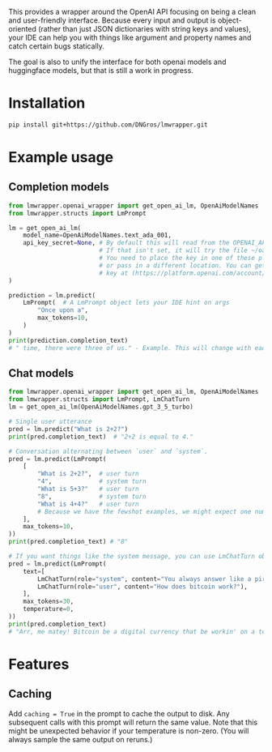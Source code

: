 This provides a wrapper around the OpenAI API focusing
on being a clean and user-friendly interface. Because every input 
and output is object-oriented (rather than just JSON dictionaries with string
keys and values), your IDE can help you with things like argument and
property names and catch certain bugs statically.

The goal is also to unify the interface for both openai models and huggingface
models, but that is still a work in progress.

# Installation

```bash
pip install git+https://github.com/DNGros/lmwrapper.git
```

# Example usage

## Completion models

```python
from lmwrapper.openai_wrapper import get_open_ai_lm, OpenAiModelNames
from lmwrapper.structs import LmPrompt

lm = get_open_ai_lm(
    model_name=OpenAiModelNames.text_ada_001,
    api_key_secret=None, # By default this will read from the OPENAI_API_KEY environment variable.
                         # If that isn't set, it will try the file ~/oai_key.txt
                         # You need to place the key in one of these places, 
                         # or pass in a different location. You can get an API 
                         # key at (https://platform.openai.com/account/api-keys)
)

prediction = lm.predict(
    LmPrompt(  # A LmPrompt object lets your IDE hint on args
        "Once upon a",
        max_tokens=10,
    )
)
print(prediction.completion_text)
# " time, there were three of us." - Example. This will change with each sample.
```

## Chat models

```python
from lmwrapper.openai_wrapper import get_open_ai_lm, OpenAiModelNames
from lmwrapper.structs import LmPrompt, LmChatTurn
lm = get_open_ai_lm(OpenAiModelNames.gpt_3_5_turbo)

# Single user utterance
pred = lm.predict("What is 2+2?")
print(pred.completion_text)  # "2+2 is equal to 4."

# Conversation alternating between `user` and `system`.
pred = lm.predict(LmPrompt(
    [
        "What is 2+2?",  # user turn
        "4",             # system turn
        "What is 5+3?"   # user turn
        "8",             # system turn
        "What is 4+4?"   # user turn
        # Because we have the fewshot examples, we might expect one number
    ],
    max_tokens=10,
))
print(pred.completion_text) # "8"

# If you want things like the system message, you can use LmChatTurn objects
pred = lm.predict(LmPrompt(
    text=[
        LmChatTurn(role="system", content="You always answer like a pirate"),
        LmChatTurn(role="user", content="How does bitcoin work?"),
    ],
    max_tokens=30,
    temperature=0,
))
print(pred.completion_text) 
# "Arr, me matey! Bitcoin be a digital currency that be workin' on a technology called blockchain..."
```

# Features

## Caching
Add `caching = True` in the prompt to cache the output to disk. Any
subsequent calls with this prompt will return the same value. Note that
this might be unexpected behavior if your temperature is non-zero. (You
will always sample the same output on reruns.)